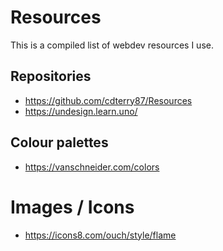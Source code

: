 # Resources

This is a compiled list of webdev resources I use.

## Repositories

- https://github.com/cdterry87/Resources
- https://undesign.learn.uno/

## Colour palettes

- https://vanschneider.com/colors

# Images / Icons

- https://icons8.com/ouch/style/flame
